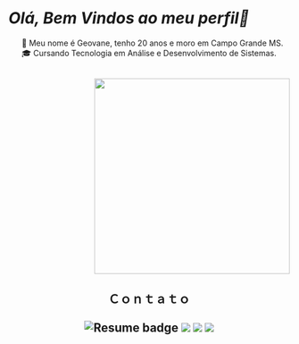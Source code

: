 <h1> <i>Olá, Bem Vindos ao meu perfil🚀</i> </h1>

<ul align="left">
🧑‍ Meu nome é Geovane, tenho 20 anos e moro em Campo Grande MS.<br>
🎓 Cursando Tecnologia em Análise e Desenvolvimento de Sistemas.<br>
</ul>
<br>
<div id="header" align="right">
 <img src="https://user-images.githubusercontent.com/116459583/220793426-00f38053-a1c1-4320-9f88-f1fab74ba40d.png"  width="350"/>
</div>
<h2 align="center" <i>Ｃｏｎｔａｔｏ</i>
  <div align="center"> <br>
    <img src="https://img.shields.io/badge/Currículo-4285F4?style=for-the-badge&amp;logo=read-the-docs&amp;logoColor=white" alt="Resume badge">
    <a href="https://www.instagram.com/geovanenovaes_/" target="_blank"><img src="https://img.shields.io/badge/-Instagram-%23E4405F?style=for-the-badge&logo=instagram&logoColor=white" target="_blank"></a>
    <a href = "mailto:gnovaes2003@gmail.com"><img src="https://img.shields.io/badge/-Gmail-%23333?style=for-the-badge&logo=gmail&logoColor=white" target="_blank"></a>
    <a href="https://www.linkedin.com/in/geovanenovaes01/" target="_blank"><img src="https://img.shields.io/badge/-LinkedIn-%230077B5?style=for-the-badge&logo=linkedin&logoColor=white" target="_blank"></a>
  </div>
